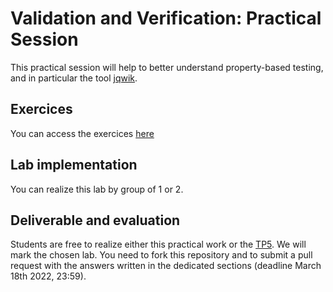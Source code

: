# Validation and Verification: Practical Session

This practical session will help to better understand property-based testing, and in particular the tool [jqwik](https://jqwik.net/).

## Exercices

You can access the exercices [here](sujet.md)

## Lab implementation

You can realize this lab by group of 1 or 2. 

## Deliverable and evaluation

Students are free to realize either this practical work or the [TP5](https://github.com/selabs-ur1/VV-TP5). We will mark the chosen lab. You need to fork this repository and to submit a pull request with the answers written in the dedicated sections (deadline March 18th 2022, 23:59).
